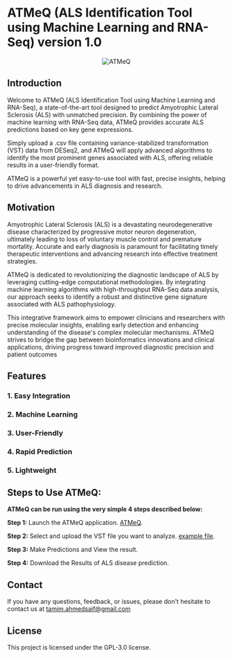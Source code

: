 # ATMeQ (ALS Identification Tool using Machine Learning and RNA-Seq) version 1.0
<p align="center">
<img src="https://github.com/user-attachments/assets/40e3bb93-0e9d-4755-8cc4-8977797ede6b" alt="ATMeQ" />
</p>

## Introduction
Welcome to ATMeQ (ALS Identification Tool using Machine Learning and RNA-Seq), a state-of-the-art tool designed to predict Amyotrophic Lateral Sclerosis (ALS) with unmatched precision. By combining the power of machine learning with RNA-Seq data, ATMeQ provides accurate ALS predictions based on key gene expressions.

Simply upload a .csv file containing variance-stabilized transformation (VST) data from DESeq2, and ATMeQ will apply advanced algorithms to identify the most prominent genes associated with ALS, offering reliable results in a user-friendly format. 

ATMeQ is a powerful yet easy-to-use tool with fast, precise insights, helping to drive advancements in ALS diagnosis and research.


## Motivation
Amyotrophic Lateral Sclerosis (ALS) is a devastating neurodegenerative disease characterized by progressive motor neuron degeneration, ultimately leading to loss of voluntary muscle control and premature mortality. Accurate and early diagnosis is paramount for facilitating timely therapeutic interventions and advancing research into effective treatment strategies.

ATMeQ is dedicated to revolutionizing the diagnostic landscape of ALS by leveraging cutting-edge computational methodologies. By integrating machine learning algorithms with high-throughput RNA-Seq data analysis, our approach seeks to identify a robust and distinctive gene signature associated with ALS pathophysiology.

This integrative framework aims to empower clinicians and researchers with precise molecular insights, enabling early detection and enhancing understanding of the disease's complex molecular mechanisms. ATMeQ strives to bridge the gap between bioinformatics innovations and clinical applications, driving progress toward improved diagnostic precision and patient outcomes 

## Features
### 1. Easy Integration 
### 2. Machine Learning
### 3. User-Friendly
### 4. Rapid Prediction 
### 5. Lightweight


## Steps to Use ATMeQ:

**ATMeQ can be run using the very simple 4 steps described below:**

**Step 1:** Launch the ATMeQ application. [ATMeQ](https://colab.research.google.com/github/saiflab/ATMeQ/blob/main/ATMeQ.ipynb).


**Step 2:** Select and upload the VST file you want to analyze. [example file](https://github.com/saiflab/ATMeQ/blob/main/VST%20File%20(example).csv).


**Step 3:** Make Predictions and View the result. 


**Step 4:** Download the Results of ALS disease prediction. 


## Contact

If you have any questions, feedback, or issues, please don't hesitate to contact us at tamim.ahmedsaif@gmail.com

## License

This project is licensed under the GPL-3.0 license.
